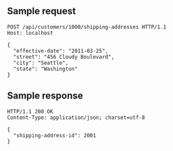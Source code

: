 
Sample request
--------------

    POST /api/customers/1000/shipping-addresses HTTP/1.1
    Host: localhost

    {
      "effective-date": "2011-03-25",
      "street": "456 Cloudy Boulevard",
      "city": "Seattle",
      "state": "Washington"
    }

Sample response
---------------

    HTTP/1.1 200 OK
    Content-Type: application/json; charset=utf-8

    {
      "shipping-address-id": 2001
    }
